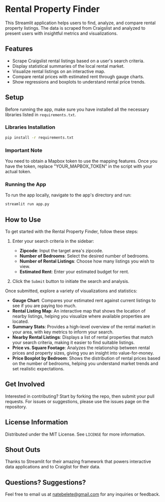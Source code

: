 # Rental Property Finder

This Streamlit application helps users to find, analyze, and compare rental property listings. The data is scraped from Craigslist and analyzed to present users with insightful metrics and visualizations.

## Features

- Scrape Craigslist rental listings based on a user's search criteria.
- Display statistical summaries of the local rental market.
- Visualize rental listings on an interactive map.
- Compare rental prices with estimated rent through gauge charts.
- Show regressions and boxplots to understand rental price trends.

## Setup

Before running the app, make sure you have installed all the necessary libraries listed in `requirements.txt`.

### Libraries Installation

```bash
pip install -r requirements.txt
```

### Important Note

You need to obtain a Mapbox token to use the mapping features. Once you have the token, replace "YOUR_MAPBOX_TOKEN" in the script with your actual token.

### Running the App

To run the app locally, navigate to the app's directory and run:
```bash
streamlit run app.py
```

## How to Use

To get started with the Rental Property Finder, follow these steps:

1. Enter your search criteria in the sidebar:
   - **Zipcode**: Input the target area's zipcode.
   - **Number of Bedrooms**: Select the desired number of bedrooms.
   - **Number of Rental Listings**: Choose how many listings you wish to view.
   - **Estimated Rent**: Enter your estimated budget for rent.
   
2. Click the `Submit` button to initiate the search and analysis.

Once submitted, explore a variety of visualizations and statistics:

- **Gauge Chart**: Compares your estimated rent against current listings to see if you are paying too much.
- **Rental Listing Map**: An interactive map that shows the location of nearby listings, helping you visualize where available properties are located.
- **Summary Stats**: Provides a high-level overview of the rental market in your area, with key metrics to inform your search.
- **Nearby Rental Listings**: Displays a list of rental properties that match your search criteria, making it easier to find suitable listings.
- **Price vs. Square Footage**: Analyzes the relationship between rental prices and property sizes, giving you an insight into value-for-money.
- **Price Boxplot by Bedroom**: Shows the distribution of rental prices based on the number of bedrooms, helping you understand market trends and set realistic expectations.

## Get Involved

Interested in contributing? Start by forking the repo, then submit your pull requests. For issues or suggestions, please use the issues page on the repository.

## License Information

Distributed under the MIT License. See `LICENSE` for more information.

## Shout Outs

Thanks to Streamlit for their amazing framework that powers interactive data applications and to Craiglist for their data.

## Questions? Suggestions?

Feel free to email us at [natebelete@gmail.com](mailto:natebelete@gmail.com) for any inquiries or feedback.